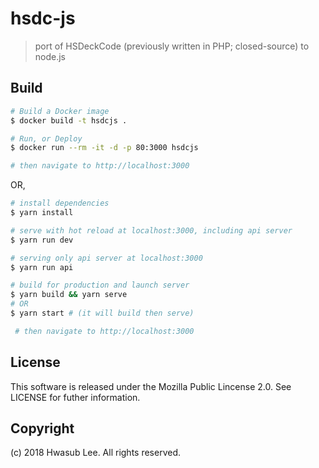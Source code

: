 # hsdc-js

> port of HSDeckCode (previously written in PHP; closed-source) to node.js

## Build

``` bash
# Build a Docker image
$ docker build -t hsdcjs .

# Run, or Deploy
$ docker run --rm -it -d -p 80:3000 hsdcjs

# then navigate to http://localhost:3000
```

OR,

``` bash
# install dependencies
$ yarn install

# serve with hot reload at localhost:3000, including api server
$ yarn run dev

# serving only api server at localhost:3000
$ yarn run api

# build for production and launch server
$ yarn build && yarn serve
# OR
$ yarn start # (it will build then serve)

 # then navigate to http://localhost:3000
```

## License

This software is released under the Mozilla Public Lincense 2.0. See LICENSE for futher information.

## Copyright

(c) 2018 Hwasub Lee. All rights reserved.
